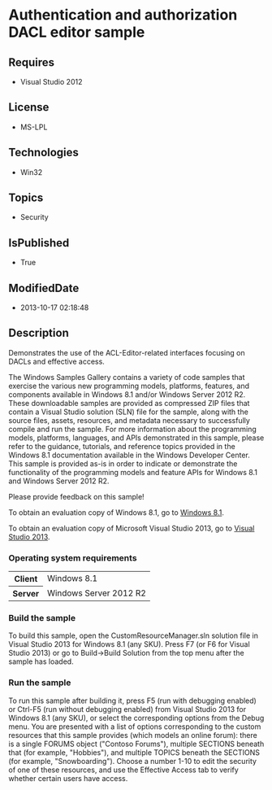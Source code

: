 # Authentication and authorization DACL editor sample
## Requires
* Visual Studio 2012
## License
* MS-LPL
## Technologies
* Win32
## Topics
* Security
## IsPublished
* True
## ModifiedDate
* 2013-10-17 02:18:48
## Description

<div id="mainSection">
<p>Demonstrates the use of the ACL-Editor-related interfaces focusing on DACLs and effective access.
</p>
<p>The Windows Samples Gallery contains a variety of code samples that exercise the various new programming models, platforms, features, and components available in Windows&nbsp;8.1 and/or Windows Server&nbsp;2012&nbsp;R2. These downloadable samples are provided as compressed
 ZIP files that contain a Visual Studio solution (SLN) file for the sample, along with the source files, assets, resources, and metadata necessary to successfully compile and run the sample. For more information about the programming models, platforms, languages,
 and APIs demonstrated in this sample, please refer to the guidance, tutorials, and reference topics provided in the Windows&nbsp;8.1 documentation available in the Windows Developer Center. This sample is provided as-is in order to indicate or demonstrate the functionality
 of the programming models and feature APIs for Windows&nbsp;8.1 and Windows Server&nbsp;2012&nbsp;R2.
</p>
<p>Please provide feedback on this sample! </p>
<p>To obtain an evaluation copy of Windows&nbsp;8.1, go to <a href="http://go.microsoft.com/fwlink/p/?linkid=301696">
Windows&nbsp;8.1</a>. </p>
<p>To obtain an evaluation copy of Microsoft Visual Studio&nbsp;2013, go to <a href="http://go.microsoft.com/fwlink/p/?linkid=301697">
Visual Studio&nbsp;2013</a>. </p>
<h3>Operating system requirements</h3>
<table>
<tbody>
<tr>
<th>Client</th>
<td><dt>Windows&nbsp;8.1 </dt></td>
</tr>
<tr>
<th>Server</th>
<td><dt>Windows Server&nbsp;2012&nbsp;R2 </dt></td>
</tr>
</tbody>
</table>
<h3>Build the sample</h3>
<p>To build this sample, open the CustomResourceManager.sln solution file in Visual Studio&nbsp;2013 for Windows&nbsp;8.1 (any SKU). Press F7 (or F6 for Visual Studio&nbsp;2013) or go to Build-&gt;Build Solution from the top menu after the sample has loaded.</p>
<h3>Run the sample</h3>
<p>To run this sample after building it, press F5 (run with debugging enabled) or Ctrl-F5 (run without debugging enabled) from Visual Studio&nbsp;2013 for Windows&nbsp;8.1 (any SKU), or select the corresponding options from the Debug menu. You are presented with a list
 of options corresponding to the custom resources that this sample provides (which models an online forum): there is a single FORUMS object (&quot;Contoso Forums&quot;), multiple SECTIONS beneath that (for example, &quot;Hobbies&quot;), and multiple TOPICS beneath the SECTIONS
 (for example, &quot;Snowboarding&quot;). Choose a number 1-10 to edit the security of one of these resources, and use the Effective Access tab to verify whether certain users have access.</p>
</div>
